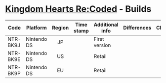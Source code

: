 # [Kingdom Hearts Re:Coded](index.md) - Builds

| Code       | Platform      | Region | Time stamp | Additional info | Differences               | Checksum            |
|------------|---------------|:------:|------------|-----------------|---------------------------|---------------------|
| NTR-BK9J   | Nintendo DS   | JP     |            | First version         |                           |                    |
| NTR-BK9E   | Nintendo DS   | US     |            | Retail         |                           |                    |
| NTR-BK9P   | Nintendo DS   | EU     |            | Retail         |                           |                    |